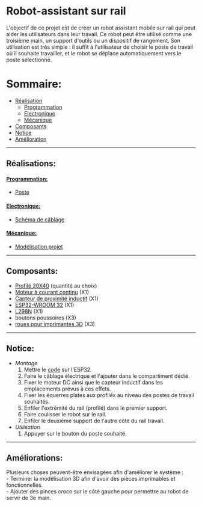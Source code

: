 # **Robot-assistant sur rail**

L'objectif de ce projet est de créer un robot assistant mobile sur rail qui peut aider les utilisateurs dans leur travail. Ce robot peut être utilisé comme une troisième main, un support d'outils ou un dispositif de rangement. Son utilisation est très simple : il suffit à l'utilisateur de choisir le poste de travail où il souhaite travailler, et le robot se déplace automatiquement vers le poste sélectionné.


# **Sommaire:**

- [Réalisation](#réalisation)
    - [Programmation](#programmation)
    - [Electronique](#electronique)
    - [Mécanique](#mécanique)
- [Composants](#composants)
- [Notice](#notice)
- [Amélioration](#amélioration)

---

## **Réalisations:**

#### <u>**Programmation:**</u>

- [Poste](/Code/rail.py)


#### <u>**Electronique:**</u>
- [Schéma de câblage](/Electronique/poste.kicad_sch)


#### <u>**Mécanique:**</u>
- [Modélisation projet](/Mod%C3%A9lisation_3D/robot_sur_rail.f3z)

---
## **Composants:**

- [Profilé 20X40](/Datasheet/DS_Profil%C3%A9.pdf) (quantité au choix)
- [Moteur à courant continu](/Datasheet/DS_moteurDC.pdf) (X1)
- [Capteur de proximité inductif](/Datasheet/DS_capteurInductif.pdf) (X1)
- [ESP32-WROOM 32](/Datasheet/DS_ESP32-WROOM32.pdf) (X1)
- [L298N](/Datasheet/DS_L298N.pdf) (X1)
- boutons poussoires (X3)
- [roues pour imprimantes 3D](https://www.amazon.fr/Imprimante-Roulement-Linéaire-Plastique-Roulements/dp/B0BD8XQ4Y4/ref=sr_1_22?keywords=roue+imprimante+3d&qid=1686215897&sr=8-22) (X3)

---
## **Notice:**

- *Montage* <br>
    1. Mettre le [code](/Code/rail.py) sur l'ESP32.
    2. Faire le câblage électrique et l'ajouter dans le compartiment dédié.
    3. Fixer le moteur DC ainsi que le capteur inductif dans les emplacements prévus à ces effets.
    4. Fixer les équerres plates aux profiléx au niveau des postes de travail souhaités. 
    5. Enfiler l'extrémité du rail (profilé) dans le premier support.
    6. Faire coulisser le robot sur le rail.
    7. Enfiler le deuxième support de l'autre côté du rail
       travail.
- *Utilisation*
    1. Appuyer sur le bouton du poste souhaité.

---

## **Améliorations:**

Plusieurs choses peuvent-être envisagées afin d'améliorer le système : <br>
    - Terminer la modélisation 3D afin d'avoir des pièces imprimables et fonctionnelles. <br>
    - Ajouter des pinces croco sur le côté gauche pour permettre au robot de servir de 3e main.
    